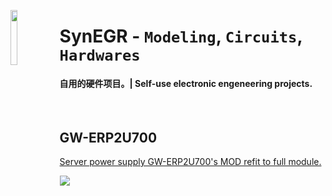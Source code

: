 <span><a href="https://github.com/SynEGR"><img align="left" width="15%" src="https://i.postimg.cc/NMWFKRm9/HDWicon3-1.jpg"></img></a><h1><strong>SynEGR</strong> - <code>Modeling</code>, <code>Circuits</code>, <code>Hardwares</code></h1>
<h4>自用的硬件项目。| Self-use electronic engeneering projects.</h4></span>
<br/>
<h2 src="https://github.com/SynEGR/PowerSupply_GWERP2U700_Modify">GW-ERP2U700</h2>
<a href="https://github.com/SynEGR/PowerSupply_GWERP2U700_Modify"><p>Server power supply GW-ERP2U700's MOD refit to full module.</p></a>
<a href="https://github.com/SynEGR/PowerSupply_GWERP2U700_Modify"><img align="left" src="https://github.com/SynEGR/PowerSupply_GWERP2U700_Modify/releases/download/v1.2/readme-pcb.png"></img></a>
